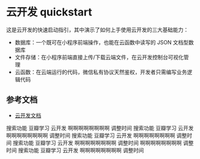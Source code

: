# 云开发 quickstart

这是云开发的快速启动指引，其中演示了如何上手使用云开发的三大基础能力：

- 数据库：一个既可在小程序前端操作，也能在云函数中读写的 JSON 文档型数据库
- 文件存储：在小程序前端直接上传/下载云端文件，在云开发控制台可视化管理
- 云函数：在云端运行的代码，微信私有协议天然鉴权，开发者只需编写业务逻辑代码

## 参考文档

- [云开发文档](https://developers.weixin.qq.com/miniprogram/dev/wxcloud/basis/getting-started.html)

搜索功能
豆瓣学习
云开发
啊啊啊啊啊啊啊啊
调整时间
搜索功能
豆瓣学习
云开发
啊啊啊啊啊啊啊啊
调整时间
搜索功能
豆瓣学习
云开发
啊啊啊啊啊啊啊啊
调整时间
搜索功能
豆瓣学习
云开发
啊啊啊啊啊啊啊啊
调整时间
啊啊啊啊啊啊啊啊
调整时间
搜索功能
豆瓣学习
云开发
啊啊啊啊啊啊啊啊
调整时间


